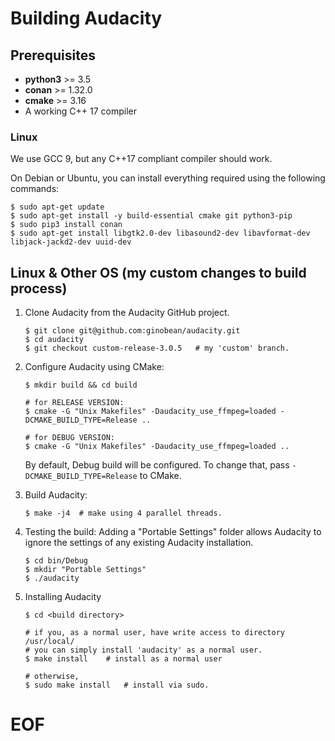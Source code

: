 # Building Audacity

## Prerequisites

* **python3** >= 3.5
* **conan** >= 1.32.0
* **cmake** >= 3.16
* A working C++ 17 compiler

### Linux

We use GCC 9, but any C++17 compliant compiler should work.

On Debian or Ubuntu, you can install everything required using the following commands:

```
$ sudo apt-get update
$ sudo apt-get install -y build-essential cmake git python3-pip
$ sudo pip3 install conan
$ sudo apt-get install libgtk2.0-dev libasound2-dev libavformat-dev libjack-jackd2-dev uuid-dev
```

## Linux & Other OS (my custom changes to build process)

1. Clone Audacity from the Audacity GitHub project.

    ```
    $ git clone git@github.com:ginobean/audacity.git
    $ cd audacity
    $ git checkout custom-release-3.0.5   # my 'custom' branch.

    ```

2. Configure Audacity using CMake:
   ```
   $ mkdir build && cd build

   # for RELEASE VERSION:
   $ cmake -G "Unix Makefiles" -Daudacity_use_ffmpeg=loaded -DCMAKE_BUILD_TYPE=Release ..

   # for DEBUG VERSION:
   $ cmake -G "Unix Makefiles" -Daudacity_use_ffmpeg=loaded ..
   ```
   By default, Debug build will be configured. To change that, pass `-DCMAKE_BUILD_TYPE=Release` to CMake.

3. Build Audacity:
   ```
   $ make -j4  # make using 4 parallel threads.
   ```

4. Testing the build:
   Adding a "Portable Settings" folder allows Audacity to ignore the settings of any existing Audacity installation.
   ```
   $ cd bin/Debug
   $ mkdir "Portable Settings"
   $ ./audacity
   ```

5. Installing Audacity
   ```
   $ cd <build directory>

   # if you, as a normal user, have write access to directory /usr/local/
   # you can simply install 'audacity' as a normal user.
   $ make install    # install as a normal user

   # otherwise,
   $ sudo make install   # install via sudo.

   ```

# EOF
